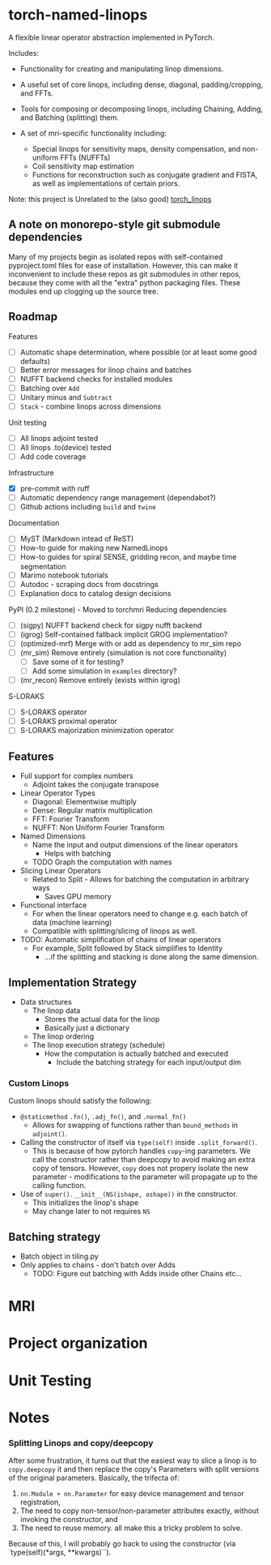 # torch-named-linops
A flexible linear operator abstraction implemented in PyTorch.

Includes:

- Functionality for creating and manipulating linop dimensions.
- A useful set of core linops, including dense, diagonal, padding/cropping, and FFTs.
- Tools for composing or decomposing linops, including Chaining, Adding, and Batching
  (splitting) them.

- A set of mri-specific functionality including:
  - Special linops for sensitivity maps, density compensation, and non-uniform FFTs (NUFFTs)
  - Coil sensitivity map estimation
  - Functions for reconstruction such as conjugate gradient and FISTA, as well as
    implementations of certain priors.

Note: this project is Unrelated to the (also good) [torch_linops](https://github.com/cvxgrp/torch_linops)


## A note on monorepo-style git submodule dependencies
Many of my projects begin as isolated repos with self-contained pyproject.toml
files for ease of installation. However, this can make it inconvenient to
include these repos as git submodules in other repos, because they come with all
the "extra" python packaging files. These modules end up clogging up the source tree.


## Roadmap
Features
- [ ] Automatic shape determination, where possible (or at least some good defaults)
- [ ] Better error messages for linop chains and batches
- [ ] NUFFT backend checks for installed modules
- [ ] Batching over `Add`
- [ ] Unitary minus and `Subtract`
- [ ] `Stack` - combine linops across dimensions

Unit testing
- [ ] All linops adjoint tested
- [ ] All linops .to(device) tested
- [ ] Add code coverage

Infrastructure
- [x] pre-commit with ruff
- [ ] Automatic dependency range management (dependabot?)
- [ ] Github actions including `build` and `twine`

Documentation
- [ ] MyST (Markdown intead of ReST)
- [ ] How-to guide for making new NamedLinops
- [ ] How-to guides for spiral SENSE, gridding recon, and maybe time segmentation
- [ ] Marimo notebook tutorials
- [ ] Autodoc - scraping docs from docstrings
- [ ] Explanation docs to catalog design decisions

PyPI (0.2 milestone) - Moved to torchmri
Reducing dependencies
- [ ] (sigpy) NUFFT backend check for sigpy nufft backend
- [ ] (igrog) Self-contained fallback implicit GROG implementation?
- [ ] (optimized-mrf) Merge with or add as dependency to mr_sim repo
- [ ] (mr_sim) Remove entirely (simulation is not core functionality)
  - [ ] Save some of it for testing?
  - [ ] Add some simulation in `examples` directory?
- [ ] (mr_recon) Remove entirely (exists within igrog)

S-LORAKS
- [ ] S-LORAKS operator
- [ ] S-LORAKS proximal operator
- [ ] S-LORAKS majorization minimization operator

## Features
- Full support for complex numbers
  - Adjoint takes the conjugate transpose
- Linear Operator Types
  - Diagonal: Elementwise multiply
  - Dense: Regular matrix multiplication
  - FFT: Fourier Transform
  - NUFFT: Non Uniform Fourier Transform
- Named Dimensions
  - Name the input and output dimensions of the linear operators
    - Helps with batching
  - TODO Graph the computation with names
- Slicing Linear Operators
  - Related to Split - Allows for batching the computation in arbitrary ways
    - Saves GPU memory
- Functional interface
  - For when the linear operators need to change e.g. each batch of data (machine learning)
  - Compatible with splitting/slicing of linops as well.
- TODO: Automatic simplification of chains of linear operators
  - For example, Split followed by Stack simplifies to Identity
    - ...if the splitting and stacking is done along the same dimension.

## Implementation Strategy
- Data structures
  - The linop data
    - Stores the actual data for the linop
    - Basically just a dictionary
  - The linop ordering
  - The linop execution strategy (schedule)
    - How the computation is actually batched and executed
      - Include the batching strategy for each input/output dim

### Custom Linops
Custom linops should satisfy the following:
- `@staticmethod` `.fn()`, `.adj_fn()`, and `.normal_fn()`
  - Allows for swapping of functions rather than `bound_methods` in `adjoint()`.
- Calling the constructor of itself via `type(self)` inside `.split_forward()`.
  - This is because of how pytorch handles `copy`-ing parameters. We call the
    constructor rather than deepcopy to avoid making an extra copy of tensors.
    However, `copy` does not propery isolate the new parameter - modifications
    to the parameter will propagate up to the calling function.
- Use of `super().__init__(NS(ishape, oshape))` in the constructor.
  - This initializes the linop's shape
  - May change later to not requires `NS`

    



## Batching strategy
- Batch object in tiling.py
- Only applies to chains - don't batch over Adds
  - TODO: Figure out batching with Adds inside other Chains etc...

# MRI

# Project organization

# Unit Testing

# Notes
### Splitting Linops and copy/deepcopy
After some frustration, it turns out that the easiest way to slice a linop is to
`copy.deepcopy` it and then replace the copy's Parameters with split versions of the
original parameters. Basically, the trifecta of:
1. `nn.Module + nn.Parameter` for easy device management and tensor registration,
2. The need to copy non-tensor/non-parameter attributes exactly, without
   invoking the constructor, and
3. The need to reuse memory.
all make this a tricky problem to solve.

Because of this, I will probably go back to using the constructor (via
`type(self)(*args, **kwargs)``).
